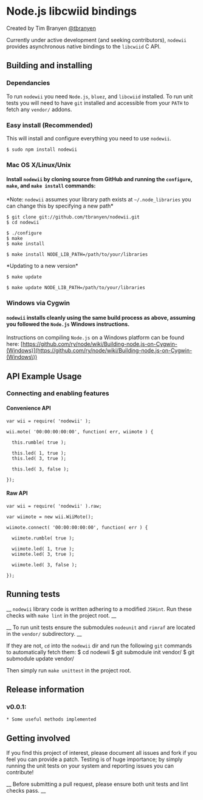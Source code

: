 Node.js libcwiid bindings
=======================

Created by Tim Branyen [@tbranyen](http://twitter.com/tbranyen)

Currently under active development (and seeking contributors), `nodewii` provides asynchronous native bindings to the `libcwiid` C API.

Building and installing
-----------------------

### Dependancies ###
To run `nodewii` you need `Node.js`, `bluez`, and `libcwiid` installed. To run unit tests you will need to have `git` installed and accessible from your `PATH` to fetch any `vendor/` addons. 

### Easy install (Recommended) ###
This will install and configure everything you need to use `nodewii`.

    $ sudo npm install nodewii

### Mac OS X/Linux/Unix ###

#### Install `nodewii` by cloning source from __GitHub__ and running the `configure`, `make`, and `make install` commands: ####
\*Note: `nodewii` assumes your library path exists at `~/.node_libraries` you can change this by specifying a new path\*
    
    $ git clone git://github.com/tbranyen/nodewii.git
    $ cd nodewii

    $ ./configure
    $ make
    $ make install
    
    $ make install NODE_LIB_PATH=/path/to/your/libraries

\*Updating to a new version\*

    $ make update

    $ make update NODE_LIB_PATH=/path/to/your/libraries

### Windows via Cygwin ###

#### `nodewii` installs cleanly using the same build process as above, assuming you followed the `Node.js` Windows instructions. ####

Instructions on compiling `Node.js` on a Windows platform can be found here:
[https://github.com/ry/node/wiki/Building-node.js-on-Cygwin-(Windows)](https://github.com/ry/node/wiki/Building-node.js-on-Cygwin-(Windows\))

API Example Usage
-----------------

### Connecting and enabling features ###

#### Convenience API ####

    var wii = require( 'nodewii' );

    wii.mote( '00:00:00:00:00', function( err, wiimote ) {

      this.rumble( true );

      this.led( 1, true );
      this.led( 3, true );

      this.led( 3, false );

    });

#### Raw API ####

    var wii = require( 'nodewii' ).raw;

    var wiimote = new wii.WiiMote();

    wiimote.connect( '00:00:00:00:00', function( err ) {

      wiimote.rumble( true );

      wiimote.led( 1, true );
      wiimote.led( 3, true );

      wiimote.led( 3, false );

    });
    


Running tests
-------------

__ `nodewii` library code is written adhering to a modified `JSHint`. Run these checks with `make lint` in the project root. __

__ To run unit tests ensure the submodules `nodeunit` and `rimraf` are located in the `vendor/` subdirectory. __

If they are not, `cd` into the `nodewii` dir and run the following `git` commands to automatically fetch them:
    $ cd nodewii
    $ git submodule init vendor/
    $ git submodule update vendor/

Then simply run `make unittest` in the project root.

Release information
-------------------

### v0.0.1: ###
    * Some useful methods implemented


Getting involved
----------------

If you find this project of interest, please document all issues and fork if you feel you can provide a patch.  Testing is of huge importance; by simply running the unit tests on your system and reporting issues you can contribute!

__ Before submitting a pull request, please ensure both unit tests and lint checks pass. __
